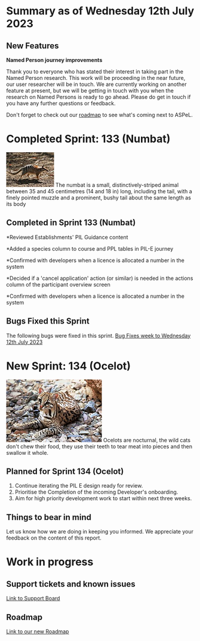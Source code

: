 # Summary as of Wednesday 12th July 2023

## New Features

**Named Person journey improvements**

Thank you to everyone who has stated their interest in taking part in the Named Person research. This work will be proceeding in the near future, our user researcher will be in touch. We are currently working on another feature at present, but we will be getting in touch with you when the research on Named Persons is ready to go ahead. Please do get in touch if you have any further questions or feedback.

Don't forget to check out our [roadmap](https://roadmap.prodpad.com/937455be-8d08-11ed-aa53-2a7db0eb1d9c) to see what's coming next to ASPeL.

# Completed Sprint: 133 (Numbat)
![Martin Pot (Martybugs at en.wikipedia), CC BY 3.0 <https://creativecommons.org/licenses/by/3.0>, via Wikimedia Commons](graphs/Numbat.jpg)
The numbat is a small, distinctively-striped animal between 35 and 45 centimetres (14 and 18 in) long, including the tail, with a finely pointed muzzle and a prominent, bushy tail about the same length as its body
## Completed in Sprint 133 (Numbat)
*Reviewed Establishments' PIL Guidance content

*Added a species column to course and PPL tables in PIL-E journey

*Confirmed with developers when a licence is allocated a number in the system

*Decided if a 'cancel application' action (or similar) is needed in the actions column of the participant overview screen

*Confirmed with developers when a licence is allocated a number in the system


  
 
## Bugs Fixed this Sprint
The following bugs were fixed in this sprint.
[Bug Fixes week to Wednesday 12th July 2023](graphs/Bugs12072023.png)



# New Sprint: 134 (Ocelot)

![Tom Smylie, Public domain, via Wikimedia Commons](graphs/Ocelot.jpg)
Ocelots are nocturnal, the wild cats don't chew their food, they use their teeth to tear meat into pieces and then swallow it whole.

## Planned for Sprint 134 (Ocelot)
1) Continue iterating the PIL E design ready for review.
2) Prioritise the Completion of the incoming Developer's onboarding.
3) Aim for high priority development work to start within next three weeks.

## Things to bear in mind
Let us know how we are doing in keeping you informed. We appreciate your feedback on the content of this report.

# Work in progress

## Support tickets and known issues
[Link to Support Board](https://collaboration.homeoffice.gov.uk/jira/secure/RapidBoard.jspa?rapidView=1717)


## Roadmap

[Link to our new Roadmap](https://roadmap.prodpad.com/937455be-8d08-11ed-aa53-2a7db0eb1d9c)
